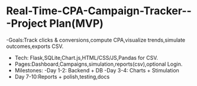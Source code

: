 # Real-Time-CPA-Campaign-Tracker---Project Plan(MVP)
-Goals:Track clicks & conversions,compute CPA,visualize trends,simulate outcomes,exports CSV.
- Tech: Flask,SQLite,Chart.js,HTML/CSS/JS,Pandas for CSV.
- Pages:Dashboard,Campaigns,simulation,reports(csv),optional Login.
- Milestones:
 -Day 1-2: Backend + DB
 -Day 3-4: Charts + Stimulation
 - Day 7-10:Reports + polish,testing,docs
